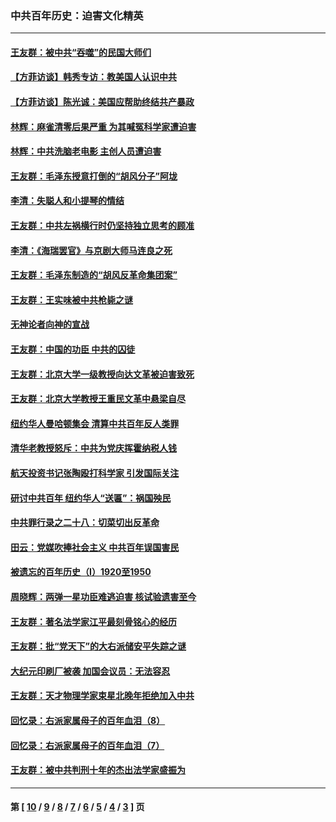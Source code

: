 ### 中共百年历史：迫害文化精英
---
#### [王友群：被中共“吞噬”的民国大师们](../../pages/nf1176111/n13942620.md?04150430) 
#### [【方菲访谈】韩秀专访：教美国人认识中共](../../pages/nf1176111/n13821310.md?04150430) 
#### [【方菲访谈】陈光诚：美国应帮助终结共产暴政](../../pages/nf1176111/n13759521.md?04150430) 
#### [林辉：麻雀清零后果严重 为其喊冤科学家遭迫害](../../pages/nf1176111/n13746900.md?04150430) 
#### [林辉：中共洗脑老电影 主创人员遭迫害](../../pages/nf1176111/n13699437.md?04150430) 
#### [王友群：毛泽东授意打倒的“胡风分子”阿垅](../../pages/nf1176111/n13592541.md?04150430) 
#### [李清：失聪人和小提琴的情结](../../pages/nf1176111/n13459280.md?04150430) 
#### [王友群：中共左祸横行时仍坚持独立思考的顾准](../../pages/nf1176111/n13444722.md?04150430) 
#### [李清：《海瑞罢官》与京剧大师马连良之死](../../pages/nf1176111/n13412316.md?04150430) 
#### [王友群：毛泽东制造的“胡风反革命集团案”](../../pages/nf1176111/n13324909.md?04150430) 
#### [王友群：王实味被中共枪毙之谜](../../pages/nf1176111/n13307502.md?04150430) 
#### [无神论者向神的宣战](../../pages/nf1176111/n13281535.md?04150430) 
#### [王友群：中国的功臣 中共的囚徒](../../pages/nf1176111/n13291790.md?04150430) 
#### [王友群：北京大学一级教授向达文革被迫害致死](../../pages/nf1176111/n13150966.md?04150430) 
#### [王友群：北京大学教授王重民文革中悬梁自尽](../../pages/nf1176111/n13084645.md?04150430) 
#### [纽约华人曼哈顿集会 清算中共百年反人类罪](../../pages/nf1176111/n13084157.md?04150430) 
#### [清华老教授怒斥：中共为党庆挥霍纳税人钱](../../pages/nf1176111/n13071430.md?04150430) 
#### [航天投资书记张陶殴打科学家 引发国际关注](../../pages/nf1176111/n13069132.md?04150430) 
#### [研讨中共百年 纽约华人“送匾”：祸国殃民](../../pages/nf1176111/n13057367.md?04150430) 
#### [中共罪行录之二十八：切菜切出反革命](../../pages/nf1176111/n13030600.md?04150430) 
#### [田云：党媒吹捧社会主义 中共百年误国害民](../../pages/nf1176111/n13006682.md?04150430) 
#### [被遗忘的百年历史（I）1920至1950](../../pages/nf1176111/n12986411.md?04150430) 
#### [周晓辉：两弹一星功臣难逃迫害 核试验遗害至今](../../pages/nf1176111/n12974997.md?04150430) 
#### [王友群：著名法学家江平最刻骨铭心的经历](../../pages/nf1176111/n12970787.md?04150430) 
#### [王友群：批“党天下”的大右派储安平失踪之谜](../../pages/nf1176111/n12954229.md?04150430) 
#### [大纪元印刷厂被袭 加国会议员：无法容忍](../../pages/nf1176111/n12883028.md?04150430) 
#### [王友群：天才物理学家束星北晚年拒绝加入中共](../../pages/nf1176111/n12792913.md?04150430) 
#### [回忆录：右派家属母子的百年血泪（8）](../../pages/nf1176111/n12706196.md?04150430) 
#### [回忆录：右派家属母子的百年血泪（7）](../../pages/nf1176111/n12706191.md?04150430) 
#### [王友群：被中共判刑十年的杰出法学家盛振为](../../pages/nf1176111/n12706141.md?04150430) 

---
#### 第 [ [10](./10.md?04150430) / [9](./9.md?04150430) / [8](./8.md?04150430) / [7](./7.md?04150430) / [6](./6.md?04150430) / [5](./5.md?04150430) / [4](./4.md?04150430) / [3](./3.md?04150430) ] 页
